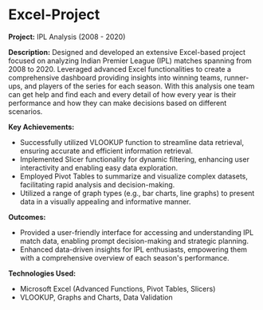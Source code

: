 # Excel-Project

**Project:** IPL Analysis (2008 - 2020)

**Description:**
Designed and developed an extensive Excel-based project focused on analyzing Indian Premier League (IPL) matches spanning from 2008 to 2020. Leveraged advanced Excel functionalities to create a comprehensive dashboard providing insights into winning teams, runner-ups, and players of the series for each season. With this analysis one team can get help and find each and every detail of how every year is their performance and how they can make decisions based on different scenarios.

**Key Achievements:**
- Successfully utilized VLOOKUP function to streamline data retrieval, ensuring accurate and efficient information retrieval.
- Implemented Slicer functionality for dynamic filtering, enhancing user interactivity and enabling easy data exploration.
- Employed Pivot Tables to summarize and visualize complex datasets, facilitating rapid analysis and decision-making.
- Utilized a range of graph types (e.g., bar charts, line graphs) to present data in a visually appealing and informative manner.

**Outcomes:**
- Provided a user-friendly interface for accessing and understanding IPL match data, enabling prompt decision-making and strategic planning.
- Enhanced data-driven insights for IPL enthusiasts, empowering them with a comprehensive overview of each season's performance.

**Technologies Used:**
- Microsoft Excel (Advanced Functions, Pivot Tables, Slicers)
- VLOOKUP, Graphs and Charts, Data Validation

